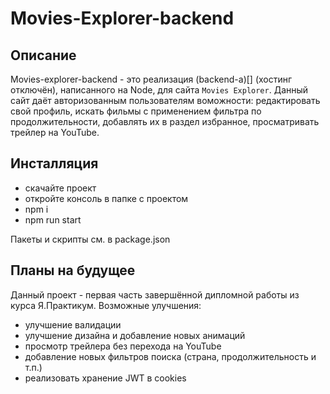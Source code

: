 # Movies-Explorer-backend

## Описание

Movies-explorer-backend - это реализация (backend-а)[] (хостинг отключён), написанного на Node, для сайта `Movies Explorer`. Данный сайт даёт авторизованным пользователям воможности: редактировать свой профиль, искать фильмы с применением фильтра по продолжительности, добавлять их в раздел избранное, просматривать трейлер на YouTube. 

## Инсталляция

* скачайте проект
* откройте консоль в папке с проектом
* npm i
* npm run start

Пакеты и скрипты см. в package.json

## Планы на будущее

Данный проект - первая часть завершённой дипломной работы из курса Я.Практикум. Возможные улучшения:

* улучшение валидации
* улучшение дизайна и добавление новых анимаций
* просмотр трейлера без перехода на YouTube
* добавление новых фильтров поиска (страна, продолжительность и т.п.)
* реализовать хранение JWT в cookies
